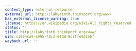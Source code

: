 ```yaml
---
content_type: external-resource
external_url: http://labyrinth.thinkport.org/www/
has_external_license_warning: true
license: https://en.wikipedia.org/wiki/All_rights_reserved
status: ''
title: http://labyrinth.thinkport.org/www/
uid: c1094ca9-6995-40c3-8f3d-8c2ffe9d2ebf
wayback_url: ''
---
```

